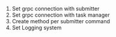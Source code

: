1. Set grpc connection with submitter
2. Set grpc connection with task manager
3. Create method per submitter command
4. Set Logging system